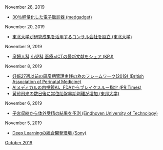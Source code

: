 November 28, 2019
* [30％軽量化した電子聴診器 (medgadget)](https://www.medgadget.com/2019/11/eko-releases-new-core-digital-stethoscope-offerings.html)

November 20, 2019
* [東北大学が研究成果を活用するコンサル会社を設立 (東北大学)](https://www.tohoku.ac.jp/japanese/2019/11/press20191119-01-knowledge.html)

November 9, 2019
* [産婦人科,小児科,医療×ICTの最新文献をシェア (KPJ)](https://kpjournal.jp/)

November 8, 2019
* [妊娠27週以前の周産期管理実践の為のフレームワーク(2019) (British Association of Perinatal Medicine)](https://www.bapm.org/resources/80-perinatal-management-of-extreme-preterm-birth-before-27-weeks-of-gestation-2019)
* [AIメディカルの内視鏡AI、FDAからブレイクスルー指定 (PR Times)](https://prtimes.jp/main/html/rd/p/000000002.000049025.html)
* [黄砂飛来の数日後に常位胎盤早期剥離が増加 (東邦大学)](https://www.toho-u.ac.jp/press/2019_index/20191108-1034.html)

November 6, 2019
* [子宮収縮から体外受精の結果を予測 (Eindhoven University of Technology)](https://www.tue.nl/en/news/news-overview/measurement-of-uterine-contractions-could-predict-the-outcome-of-in-vitro-fertilization/)

November 5, 2019
* [Deep Learningの統合開発環境 (Sony)](https://dl.sony.com/)

[October 2019](1910.md)
